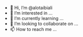 - 👋 Hi, I’m @alotaibiali
- 👀 I’m interested in ...
- 🌱 I’m currently learning ...
- 💞️ I’m looking to collaborate on ...
- 📫 How to reach me ...

<!---
alotaibiali/alotaibiali is a ✨ special ✨ repository because its `README.md` (this file) appears on your GitHub profile.
You can click the Preview link to take a look at your changes.
--->
